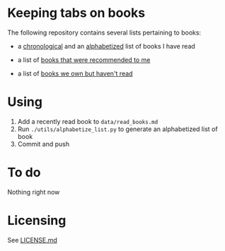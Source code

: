 # Keeping tabs on books

The following repository contains several lists pertaining to books: 

- a [chronological](./data/read_books.md) and an [alphabetized](./data/read_books_alpha.md) list of books I have read

- a list of [books that were recommended to me](./data/recommendations.md)

- a list of [books we own but haven't read](./data/unread_books.md)

# Using

1. Add a recently read book to `data/read_books.md`
2. Run `./utils/alphabetize_list.py` to generate an alphabetized list of book
3. Commit and push

# To do
Nothing right now

# Licensing

See [LICENSE.md](LICENSE.md)

